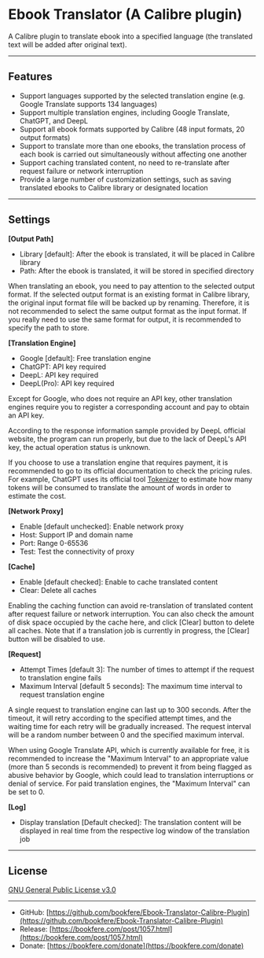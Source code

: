 # Ebook Translator (A Calibre plugin)

A Calibre plugin to translate ebook into a specified language (the translated text will be added after original text).

---

## Features

* Support languages supported by the selected translation engine (e.g. Google Translate supports 134 languages)
* Support multiple translation engines, including Google Translate, ChatGPT, and DeepL
* Support all ebook formats supported by Calibre (48 input formats, 20 output formats)
* Support to translate more than one ebooks, the translation process of each book is carried out simultaneously without affecting one another
* Support caching translated content, no need to re-translate after request failure or network interruption
* Provide a large number of customization settings, such as saving translated ebooks to Calibre library or designated location

---

## Settings

__[Output Path]__

* Library [default]: After the ebook is translated, it will be placed in Calibre library
* Path: After the ebook is translated, it will be stored in specified directory

When translating an ebook, you need to pay attention to the selected output format. If the selected output format is an existing format in Calibre library, the original input format file will be backed up by renaming. Therefore, it is not recommended to select the same output format as the input format. If you really need to use the same format for output, it is recommended to specify the path to store.

__[Translation Engine]__

* Google [default]: Free translation engine
* ChatGPT: API key required
* DeepL: API key required
* DeepL(Pro): API key required

Except for Google, who does not require an API key, other translation engines require you to register a corresponding account and pay to obtain an API key.

According to the response information sample provided by DeepL official website, the program can run properly, but due to the lack of DeepL's API key, the actual operation status is unknown.

If you choose to use a translation engine that requires payment, it is recommended to go to its official documentation to check the pricing rules. For example, ChatGPT uses its official tool [Tokenizer](https://platform.openai.com/tokenizer) to estimate how many tokens will be consumed to translate the amount of words in order to estimate the cost.

__[Network Proxy]__

* Enable [default unchecked]: Enable network proxy
* Host: Support IP and domain name
* Port: Range 0-65536
* Test: Test the connectivity of proxy

__[Cache]__

* Enable [default checked]: Enable to cache translated content
* Clear: Delete all caches

Enabling the caching function can avoid re-translation of translated content after request failure or network interruption. You can also check the amount of disk space occupied by the cache here, and click [Clear] button to delete all caches. Note that if a translation job is currently in progress, the [Clear] button will be disabled to use.

__[Request]__

* Attempt Times [default 3]: The number of times to attempt if the request to translation engine fails
* Maximum Interval [default 5 seconds]: The maximum time interval to request translation engine

A single request to translation engine can last up to 300 seconds. After the timeout, it will retry according to the specified attempt times, and the waiting time for each retry will be gradually increased. The request interval will be a random number between 0 and the specified maximum interval.

When using Google Translate API, which is currently available for free, it is recommended to increase the "Maximum Interval" to an appropriate value (more than 5 seconds is recommended) to prevent it from being flagged as abusive behavior by Google, which could lead to translation interruptions or denial of service. For paid translation engines, the "Maximum Interval" can be set to 0.

__[Log]__

* Display translation [Default checked]: The translation content will be displayed in real time from the respective log window of the translation job

---

## License

[GNU General Public License v3.0](https://www.gnu.org/licenses/gpl-3.0.en.html)

---

* GitHub: [https://github.com/bookfere/Ebook-Translator-Calibre-Plugin](https://github.com/bookfere/Ebook-Translator-Calibre-Plugin)
* Release: [https://bookfere.com/post/1057.html](https://bookfere.com/post/1057.html)
* Donate: [https://bookfere.com/donate](https://bookfere.com/donate)
